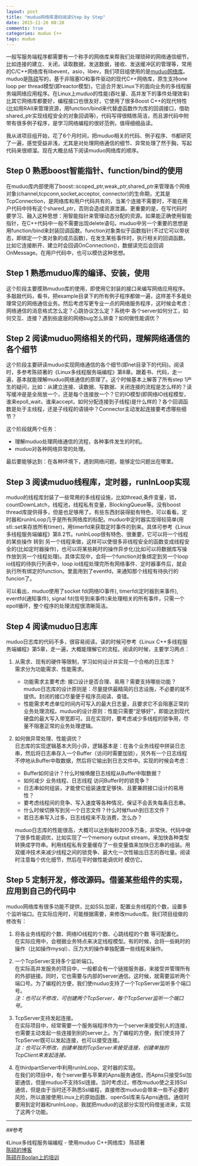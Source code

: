 ```yaml
---
layout: post
title: "muduo网络库源码阅读Step by Step"
date: 2015-11-26 08:20
comments: true
categories: muduo C++
tags: muduo
---
```






一般写服务端程序都需要有一个称手的网络库来帮我们处理琐碎的网络通信细节，比如连接的建立、关闭，读取数据，发送数据，接收、发送缓冲区的管理等，常用的C/C++网络库有libevent，asio，libev，我们项目组使用的是[muduo网络库](https://github.com/chenshuo/muduo)。muduo是[陈硕](http://www.chenshuo.com/)写的，基于非阻塞IO和事件驱动的现代C++网络库，原生支持one loop per thread模型(即reactor模型)，它适合开发Linux下的面向业务的多线程服务端网络应用程序。<!--more-->在Linux上muduo的性能(吞吐量、高并发下的事件处理效率)比其它网络库都要好，编程接口也很友好，它使用了很多Boost C++的现代特性(比如用RAII来管理资源，用function/bind来代替虚函数作为库的回调接口，借助shared_ptr实现线程安全的对象回调等)，代码写得很精练简洁，而且源代码中附带有很多例子程序，是学习网络编程的很好范例，值得细细品读。

我从进项目组开始，花了6个月时间，把muduo相关的代码、例子程序、书都研究了一遍，感觉受益非浅，尤其是对处理网络通信的细节、异常处理了然于胸，写起代码来很顺溜。现在大概总结下阅读muduo网络库的顺序。


## Step 0       熟悉boost智能指针、function/bind的使用

在muduo库内部使用了boost::scoped_ptr,weak_ptr,shared_ptr来管理各个网络对象(channel,tcpconn,socket,acceptor, connector)的生命期，尤其是TcpConnection，是网络库和用户代码共有的，当某个连接不需要时，不能在用户代码中持有这个shared_ptr，否则会造成资源泄漏。更重要的是，在写代码时要学习、融入这种思想：用智能指针来管理动态分配的资源。如果能正确使用智能指针，在C++代码中一般不需要出现delete语句。muduo中另一个重要的思想是用function/bind来封装回调函数。function对象类似于函数指针(不过它可以带状态，即绑定一个类对象的成员函数)，在发生某些事件时，执行相关的回调函数。比如它连接断开、建立时会回调OnConnection()，数据读完后会回调OnMessage。在用户代码中，也可以模仿这种思想。

## Step 1       熟悉muduo库的编译、安装，使用
这个阶段主要摸熟muduo库的使用，即使用它封装的接口来编写网络应用程序。多敲敲代码，看书，把example目录下的所有例子程序都做一遍，这样差不多能处理常见的网络通信业务。然后考虑写更专业一点的网络服务程序，这时候会考虑：网络通信的消息格式怎么定？心跳协议怎么定？系统中 各个server如何分工，如何交互、连接？遇到些底层的网络bug怎么排查？如何做性能调优？

## Step 2       阅读muduo网络相关的代码，理解网络通信的各个细节
这个阶段主要研读muduo实现网络通信的各个细节(即net目录下的代码)。阅读时，多参考陈硕著的《Linux多线程服务端编程》第8章。跟着书、代码，走一遍，基本就能理解muduo网络通信的原理了。这个时候基本上解答了所有step 1产生的疑问，比如：从建立连接、读数据、写数据、关闭连接的流程是怎么样的？读写缓冲是是全局放一个，还是每个连接放一个？它的IO模型(即网络IO线程模型，谁来epoll_wait，谁来accept，如何分配连接到子线程)是什么样的？各个回调函数是处于主线程，还是子线程的语镜中？Connector主动发起连接要考虑哪些细节？

这个阶段就两个任务：  

- 理解muduo处理网络通信的流程，各种事件发生的时机。  
- muduo对各种网络异常的处理。  

最后要能够达到：在各种环境下，遇到网络问题，能够定位问题出在哪里。

## Step 3  阅读muduo线程库，定时器，runInLoop实现
muduo的线程库封装了一些常用的多线程设施，比如thread,条件变量，锁，countDownLatch，线程池，线程私有变量，BlockingQueue等。没有boost thread库提供得多，但是也足够用了。有些东西封装得挺有特色，可以看看。定时器和runInLoop几乎是所有网络库的标配。muduo中定时器实现得较简单(用stl::set来存放所有timer)，用timerfd来获取定时事件的到来。具体可参考《Linux多线程服务端编程》第8.2节。runInLoop很有特色、很重要，它可以将一个线程的某些操作 转到 另一个线程来做，这样可以使很多非线程安全的函数变成线程安全的(比如定时器操作)，也可以将某些耗时的操作异步化(比如可以将数据库写操作放到另一个线程处理)。具体实现中，会将一个function对象绑定到另一个loop io线程的待执行列表中，loop io线程处理完所有网络事件、定时器事件后，就会执行所有绑定的function。里面用到了eventfd，来通知那个线程有待执行的funcion了。

可以看出，muduo使用了socket fd(网络IO事件), timerfd(定时器到来事件), eventfd(通知事件), signal fd(信号到来事件)来处理相关的所有事件，只需一个epoll循环，整个程序的处理流程很清晰简洁。

## Step 4  阅读muduo日志库
muduo日志库的代码不多，很容易阅读。读的时候可参考《Linux C++多线程服务端编程》第5章，走一遍，大概能理解它的流程。阅读的时候，主要学习两点：

1.  从需求、现有的硬件等限制，学习如何设计并实现一个合格的日志库？  
	需求分为功能需求、性能需求。  
	- 功能需求主要考虑: 接口设计是否合理、易用？需要支持哪些功能？muduo日志库的设计原则是：尽量提供最精简的日志设施，不必要的就不提供。封闭的接口尽量便于程序员阅读、查错。
	- 性能需求考虑单位时间内可写入的最大日志量，且要求它不会阻塞正常的业务处理流程。muduo的设计原则：性能只需要“足够好”，即能达到现代硬盘的最大写入带宽即可。且在实现时，要考虑减少多线程的锁争用，尽量不阻塞正常的业务处理逻辑。

2. 如何做异常处理、性能调优？  
	日志库的实现逻辑基本大同小异，逻辑基本是：在各个业务线程中拼装日志串，然后将日志串存入一个Buffer（访问时需要加锁），另外有一个日志线程不停地从Buffer中取数据，然后将它输出到日志文件中。实现的时候会考虑：  
	- Buffer如何设计？什么时候唤醒日志线程从Buffer中取数据？
	- 如何减少 业务线程、日志线程 访问Buffer时的锁竞争？
	- 日志串如何组装，才能使它组装速度足够快、且要兼顾接口设计的易用性？
	- 要考虑线程间的竞争、写入速度等各种情况，保证不会丢失每条日志串。
	- 什么时候切换写到另一个日志文件？什么时候flush到日志文件？
	- 若日志串写入过多，日志线程来不及消费，怎么办？
	
	muduo日志库的性能很高，大概可以达到每秒200多万条，非常快。代码中做了很多性能调优，比如实现了一个memory output stream，来加快各种类型转换成字符串。利用线程私有变量缓存了一些变量值来加快日志串的组装。用双缓冲技术来减少线程之间的锁竞争、最大化一次性输出日志的吞吐量。阅读时注意每个优化细节，然后在平时做性能调优时 模仿它。

## Step 5  定制开发，修改源码。借鉴某些组件的实现，应用到自己的代码中

muduo网络库有很多功能不提供，比如SSL加密，配置业务线程的个数，设置多个监听端口。在实际应用时，可能根据需要，来修改muduo库。我们项目组做的修改有：  

1. 将各业务线程的个数、网络IO线程的个数、心跳线程的个数 等可配置化。  
	在实际应用中，会根据业务特点来决定线程模型。有的时候，会将一些耗时的操作（比如操作mysql）、压力大的操作单独配置一些线程来操作。
	
2. 一个TcpServer支持多个监听端口。  
	在实际高并发服务的项目中，一般都会有一个链接服务器，来接受并管理所有的外部链接。同时，它也需要与内部的server通信。这时候，就需要监听两个端口号。为了编程的方便，我们使muduo支持了一个TcpServer监听多个端口号。  
	*注：也可以不修改，可创建两个TcpServer，每个TcpServer监听一个端口号。*

3. TcpServer支持发起连接。  
	在实际项目中，经常需要一个服务端程序作为一个server来接受别人的连接，也需要主动发起一些连接到别的server上。为了编程的方便，我们使支持了TcpServer既可以发起连接，也可以接受连接。  
	*注：也可以不修改，创建单独的TcpServer来接受连接，创建单独的TcpClient来发起连接。*
	
4. 在thirdpartServer中利用runInLoop、定时器的实现。  
	在我们的项目中，有个server要与苹果的Apns服务通信，而Apns只接受Ssl加密通信，但是muduo不支持Ssl连接。当时考虑过，修改muduo使之支持Ssl通信，但是由于当时还不熟悉Ssl编程，直接修改muduo会带来一些不必要的风险，所以直接使用Linux上的原始函数、openSsl库来与Apns通信。通信时要用到定时器和runInLoop，我就把muduo的这部分实现代码借鉴进来，实现了这两个功能。


------------------------------------------------

##参考

《Linux多线程服务端编程 - 使用muduo C++网络库》    陈硕著  
[陈硕的博客](http://blog.csdn.net/solstice)  
[陈硕在Boolan上的培训](http://boolan.com/course/4)







